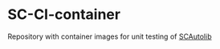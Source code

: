 # SC-CI-container

Repository with container images for unit testing of [SCAutolib](https://github.com/x00Pavel/SCAutolib)